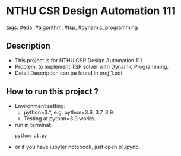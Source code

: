 # NTHU CSR Design Automation 111
tags: #eda, #algorithm, #tsp, #dynamic_programming
## Description
* This project is for NTHU CSR Design Automation 111.
* Problem: to implement TSP solver with Dynamic Programming.
* Detail Description can be found in proj_1.pdf.

## How to run this project ?
* Environment setting:
    * python=3.*, e.g. python=3.6, 3.7, 3.9. 
    * Testing at python=3.9 works.
* run in terminal:
    ```python
    python p1.py
    ```
* or if you have jupyter notebook, just open p1.ipynb.